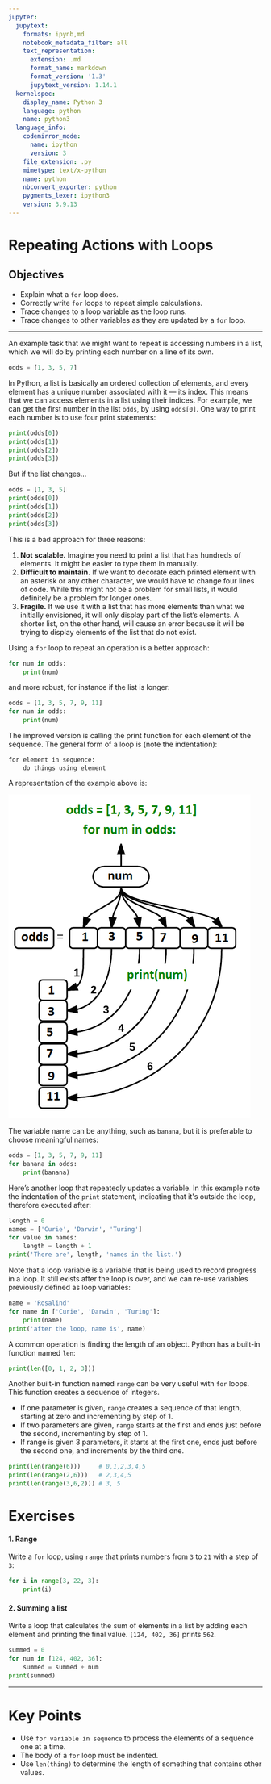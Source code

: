 ```yaml
---
jupyter:
  jupytext:
    formats: ipynb,md
    notebook_metadata_filter: all
    text_representation:
      extension: .md
      format_name: markdown
      format_version: '1.3'
      jupytext_version: 1.14.1
  kernelspec:
    display_name: Python 3
    language: python
    name: python3
  language_info:
    codemirror_mode:
      name: ipython
      version: 3
    file_extension: .py
    mimetype: text/x-python
    name: python
    nbconvert_exporter: python
    pygments_lexer: ipython3
    version: 3.9.13
---
```


# Repeating Actions with Loops
## Objectives
* Explain what a `for` loop does.
* Correctly write `for` loops to repeat simple calculations.
* Trace changes to a loop variable as the loop runs.
* Trace changes to other variables as they are updated by a `for` loop.

***
An example task that we might want to repeat is accessing numbers in a list, which we will do by printing each number on a line of its own.
```python tags=["empty"]
odds = [1, 3, 5, 7]
```
In Python, a list is basically an ordered collection of elements, and every element has a unique number associated with it — its index. This means that we can access elements in a list using their indices. For example, we can get the first number in the list `odds`, by using `odds[0]`. One way to print each number is to use four print statements:
```python
print(odds[0])
print(odds[1])
print(odds[2])
print(odds[3])
```
But if the list changes...
```python tags=["raises-exception"]
odds = [1, 3, 5]
print(odds[0])
print(odds[1])
print(odds[2])
print(odds[3])
```
This is a bad approach for three reasons:

1. **Not scalable.** Imagine you need to print a list that has hundreds of elements. It might be easier to type them in manually.
2. **Difficult to maintain.** If we want to decorate each printed element with an asterisk or any other character, we would have to change four lines of code. While this might not be a problem for small lists, it would definitely be a problem for longer ones.
3. **Fragile.** If we use it with a list that has more elements than what we initially envisioned, it will only display part of the list’s elements. A shorter list, on the other hand, will cause an error because it will be trying to display elements of the list that do not exist.

Using a `for` loop to repeat an operation is a better approach:
```python tags=["empty"]
for num in odds:
    print(num)
```
and more robust, for instance if the list is longer:
```python tags=["empty"]
odds = [1, 3, 5, 7, 9, 11]
for num in odds:
    print(num)
```

The improved version is calling the print function for each element of the sequence. The general form of a loop is (note the indentation):
```
for element in sequence:
    do things using element
```

A representation of the example above is:

![image](images/loops_image_num.png)

The variable name can be anything, such as `banana`, but it is preferable to choose meaningful names:
```python
odds = [1, 3, 5, 7, 9, 11]
for banana in odds:
    print(banana)
```

Here’s another loop that repeatedly updates a variable. In this example note the indentation of the `print` statement, indicating that it's outside the loop, therefore executed after:
```python
length = 0
names = ['Curie', 'Darwin', 'Turing']
for value in names:
    length = length + 1
print('There are', length, 'names in the list.')
```

Note that a loop variable is a variable that is being used to record progress in a loop. It still exists after the loop is over, and we can re-use variables previously defined as loop variables:
```python
name = 'Rosalind'
for name in ['Curie', 'Darwin', 'Turing']:
    print(name)
print('after the loop, name is', name)
```

A common operation is finding the length of an object. Python has a built-in function named `len`:
```python tags=["empty"]
print(len([0, 1, 2, 3]))
```
Another built-in function named `range` can be very useful with `for` loops. This function creates a sequence of integers.
- If one parameter is given, `range` creates a sequence of that length, starting at zero and incrementing by step of 1.
- If two parameters are given, `range` starts at the first and ends just before the second, incrementing by step of 1.
- If range is given 3 parameters, it starts at the first one, ends just before the second one, and increments by the third one.
```python
print(len(range(6)))     # 0,1,2,3,4,5
print(len(range(2,6)))   # 2,3,4,5
print(len(range(3,6,2))) # 3, 5
```

# Exercises
#### 1. Range
Write a `for` loop, using `range` that prints numbers from `3` to `21` with a step of `3`:
```python tags=["empty"]
for i in range(3, 22, 3):
    print(i)
```

#### 2. Summing a list
Write a loop that calculates the sum of elements in a list by adding each element and printing the final value.
`[124, 402, 36]` prints `562`.
```python tags=["empty"]
summed = 0
for num in [124, 402, 36]:
    summed = summed + num
print(summed)
```

***
# Key Points
* Use `for variable in sequence` to process the elements of a sequence one at a time.
* The body of a `for` loop must be indented.
* Use `len(thing)` to determine the length of something that contains other values.
